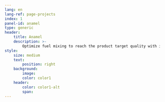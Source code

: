 ```yaml
---
lang: en
lang-ref: page-projects
index: 1
panel-id: anamel
type: generic
header:
    title: Anamel
    description: >-
        Optimize fuel mixing to reach the product target quality with ingredients from varying quality and disponibility.
style:
    size: medium
    text:
        position: right
    background:
        image:
        color: color1
    header:
        color: color1-alt
        span:
---
```

